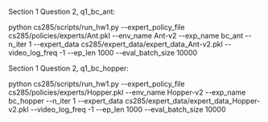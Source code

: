 Section 1 Question 2, q1_bc_ant:

python cs285/scripts/run_hw1.py --expert_policy_file cs285/policies/experts/Ant.pkl --env_name Ant-v2 --exp_name bc_ant --n_iter 1 --expert_data cs285/expert_data/expert_data_Ant-v2.pkl --video_log_freq -1 --ep_len 1000 --eval_batch_size 10000

Section 1 Question 2, q1_bc_hopper:

python cs285/scripts/run_hw1.py --expert_policy_file cs285/policies/experts/Hopper.pkl --env_name Hopper-v2 --exp_name bc_hopper --n_iter 1 --expert_data cs285/expert_data/expert_data_Hopper-v2.pkl --video_log_freq -1 --ep_len 1000 --eval_batch_size 10000

